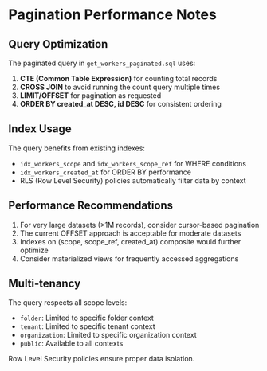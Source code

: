 # Pagination Performance Notes

## Query Optimization

The paginated query in `get_workers_paginated.sql` uses:

1. **CTE (Common Table Expression)** for counting total records
2. **CROSS JOIN** to avoid running the count query multiple times
3. **LIMIT/OFFSET** for pagination as requested
4. **ORDER BY created_at DESC, id DESC** for consistent ordering

## Index Usage

The query benefits from existing indexes:

- `idx_workers_scope` and `idx_workers_scope_ref` for WHERE conditions
- `idx_workers_created_at` for ORDER BY performance
- RLS (Row Level Security) policies automatically filter data by context

## Performance Recommendations

1. For very large datasets (>1M records), consider cursor-based pagination
2. The current OFFSET approach is acceptable for moderate datasets
3. Indexes on (scope, scope_ref, created_at) composite would further optimize
4. Consider materialized views for frequently accessed aggregations

## Multi-tenancy

The query respects all scope levels:

- `folder`: Limited to specific folder context
- `tenant`: Limited to specific tenant context
- `organization`: Limited to specific organization context
- `public`: Available to all contexts

Row Level Security policies ensure proper data isolation.
